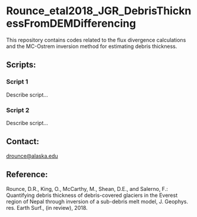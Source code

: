 # Rounce_etal2018_JGR_DebrisThicknessFromDEMDifferencing
This repository contains codes related to the flux divergence calculations and the MC-Ostrem inversion method for estimating debris thickness.
## Scripts:
### Script 1
Describe script...
### Script 2
Describe script...

## Contact:
drounce@alaska.edu

## Reference:
Rounce, D.R., King, O., McCarthy, M., Shean, D.E., and Salerno, F.: Quantifying debris thickness of debris-covered glaciers in the Everest region of Nepal through inversion of a sub-debris melt model, J. Geophys. res. Earth Surf., (in review), 2018.
